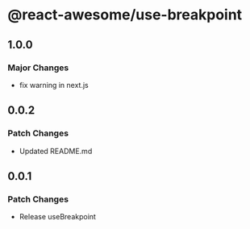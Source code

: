 # @react-awesome/use-breakpoint

## 1.0.0

### Major Changes

- fix warning in next.js

## 0.0.2

### Patch Changes

- Updated README.md

## 0.0.1

### Patch Changes

- Release useBreakpoint
